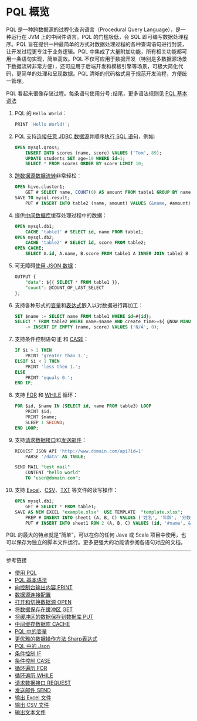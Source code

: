 # PQL 概览

PQL 是一种跨数据源的过程化查询语言（Procedural Query Language），是一种运行在 JVM 上的中间件语言。PQL 的门槛极低，会 SQL 即可编写数据处理程序。PQL 旨在提供一种最简单的方式对数据处理过程的各种查询语句进行封装，让开发过程更专注于业务逻辑。PQL 中集成了大量附加功能，所有相关功能都可用一条语句实现，简单高效。PQL 不仅可应用于数据开发（特别是多数据源场景下数据流转非常方便），还可应用于后端开发和模板引擎等场景，可极大简化代码，更简单的处理和呈现数据。PQL 清晰的代码格式易于规范开发流程，方便统一管理。  

PQL 看起来很像存储过程。每条语句使用分号`;`结尾，更多语法规则见 [PQL 基本语法](/pql/basic.md)

1. PQL 的 `Hello World`：

    ```sql
    PRINT 'Hello World!';
    ```

2. PQL 支持[连接任意 JDBC 数据源](/pql/properties.md)并顺序[执行 SQL 语句](/pql/sql.md)，例如:

    ```sql
    OPEN mysql.qross;
        INSERT INTO scores (name, score) VALUES ('Tom', 89);
        UPDATE students SET age=18 WHERE id=1;
        SELECT * FROM scores ORDER BY score LIMIT 10;
    ```

3. [跨数据源数据流转](/pql/save.md)非常轻松：

    ```sql
    OPEN hive.cluster1;
        GET # SELECT name, COUNT(0) AS amount FROM table1 GROUP BY name;
    SAVE TO mysql.result;
        PUT # INSERT INTO table2 (name, amount) VALUES (&name, #amount);
    ```

4. 提供[中间数据库](/pql/cache.md)缓存处理过程中的数据：

    ```sql
    OPEN mysql.db1;
        CACHE 'table1' # SELECT id, name FROM table1;
    OPEN mysql.db2;
        CACHE 'table2' # SELECT id, score FROM table2;
    OPEN CACHE;
        SELECT A.id, A.name, B.score FROM table1 A INNER JOIN table2 B ON A.id=B.id;       
    ```

5. 可无障碍[使用 JSON 数据](/pql/json.md)：

    ```sql
    OUTPUT {
        "data": ${{ SELECT * FROM table1 }},
        "count": @COUNT_OF_LAST_SELECT
    };
    ```

6. 支持各种形式的[变量](/pql/variable.md)和[表达式](/pql/sharp.md)嵌入以对数据进行再加工：

    ```sql
    SET $name := SELECT name FROM table1 WHERE id=#{id};
    SELECT * FROM table2 WHERE name=$name AND create_time>=${ @NOW MINUS 1 DAY }
        -> INSERT IF EMPTY (name, score) VALUES ('N/A', 0);　
    ```

7. 支持条件控制语句 [IF](/pql/if.md) 和 [CASE](/pql/case.md)：

    ```sql
    IF $i > 1 THEN
        PRINT 'greater than 1.';
    ELSIF $i < 1 THEN
        PRINT 'less then 1.';
    ELSE
        PRINT 'equals 0.';
    END IF;
    ```

8. 支持 [FOR](/pql/for.md) 和 [WHILE](/pql/while.md) 循环：

    ```sql
    FOR $id, $name IN (SELECT id, name FROM table3) LOOP
        PRINT $id;
        PRINT $name;
        SLEEP 1 SECOND;
    END LOOP;
    ```

9. 支持[请求数据接口](/pql/request.md)和[发送邮件](/pql/send.md)：

    ```sql
    REQUEST JSON API 'http://www.domain.com/api?id=1'
        PARSE '/data' AS TABLE;

    SEND MAIL "test mail"
        CONTENT "hello world"
        TO "user@domain.com";
    ```

10. 支持 [Excel](/pql/excel.md)、[CSV](/pql/csv.md)、[TXT](/pql/txt.md) 等文件的读写操作：

    ```sql
    OPEN mysql.db1;
        GET # SELECT * FROM table1;
    SAVE AS NEW EXCEL "example.xlsx"  USE TEMPLATE  "template.xlsx";
        PREP # INSERT INTO sheet1 (A, B, C) VALUES ('姓名', '年龄', '分数');
        PUT # INSERT INTO sheet1 ROW 2 (A, B, C) VALUES (id, '#name', &title);
    ``` 


PQL 的最大的特点就是“简单”，可以在你的任何 Java 或 Scala 项目中使用，也可以保存为独立的脚本文件运行。更多更强大的功能请参阅各语句对应的文档。

---
参考链接

* [使用 PQL](/pql/use-pql.md)
* [PQL 基本语法](/pql/basic.md)
* [向控制台输出内容 PRINT](/pql/print.md)
* [数据源连接配置](/pql/properties.md)
* [打开和切换数据源 OPEN](/pql/open.md)
* [将数据保存在缓冲区 GET](/pql/get.md)
* [将缓冲区的数据保存到数据库 PUT](/pql/put.md)
* [中间缓存数据库 CACHE](/pql/cache.md)
* [PQL 中的变量](/pql/variable.md)
* [更优雅的数据操作方法 Sharp表达式](/pql/sharp.md)
* [PQL 中的 Json](/pql/json.md)
* [条件控制 IF](/pql/if.md)
* [条件控制 CASE](/pql/case.md)
* [循环遍历 FOR](/pql/for.md)
* [循环遍历 WHILE](/pql/while.md)
* [请求数据接口 REQUEST](/pql/request.md)
* [发送邮件 SEND](/pql/send.md)
* [输出 Excel 文件](/pql/excel.md)
* [输出 CSV 文件](/pql/csv.md)
* [输出文本文件](/pql/txt.md)